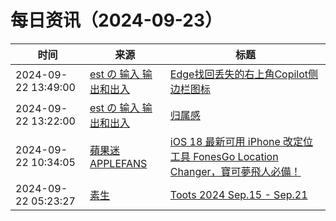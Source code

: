 ﻿# 每日资讯（2024-09-23）

|时间|来源|标题|
|---|---|---|
|2024-09-22 13:49:00|[est の 输入 输出和出入](https://blog.est.im/rss)|[Edge找回丢失的右上角Copilot侧边栏图标](https://blog.est.im/2024/stdout-18)|
|2024-09-22 13:22:00|[est の 输入 输出和出入](https://blog.est.im/rss)|[归属感](https://blog.est.im/2024/stdin-14)|
|2024-09-22 10:34:05|[蘋果迷 APPLEFANS](https://applefans.today/feed/)|[iOS 18 最新可用 iPhone 改定位 工具 FonesGo Location Changer，寶可夢飛人必備！](https://applefans.today/2024-09-pokemon-go-spoofer-with-gps-joystick/)|
|2024-09-22 05:23:27|[素生](http://z.arlmy.me/atom.xml)|[Toots 2024 Sep.15 - Sep.21](http://z.arlmy.me/posts/MastodonArchives/2024/MastodonTootsArchives_20240921/)|
